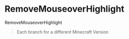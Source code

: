 # RemoveMouseoverHighlight
RemoveMouseoverHighlight

> Each branch for a different Minecraft Version
